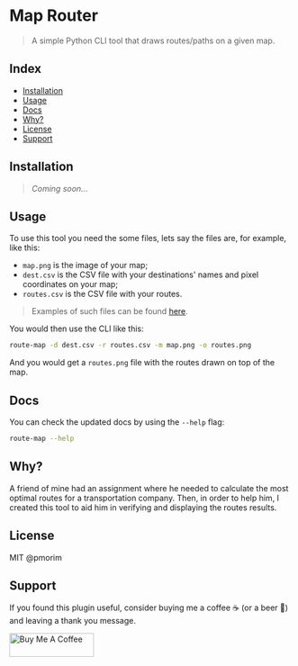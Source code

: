 # Map Router

> A simple Python CLI tool that draws routes/paths on a given map.

## Index

- [Installation](#installation)
- [Usage](#usage)
- [Docs](#docs)
- [Why?](#why)
- [License](#license)
- [Support](#support)

## Installation

> *Coming soon...*

## Usage

To use this tool you need the some files, lets say the files are, for example, like this:

- `map.png` is the image of your map;
- `dest.csv` is the CSV file with your destinations' names and pixel coordinates on your map;
- `routes.csv` is the CSV file with your routes.

> Examples of such files can be found [here](/example).

You would then use the CLI like this:

```bash
route-map -d dest.csv -r routes.csv -m map.png -o routes.png
```

And you would get a `routes.png` file with the routes drawn on top of the map.

## Docs

You can check the updated docs by using the `--help` flag:

```bash
route-map --help
```

## Why?

A friend of mine had an assignment where he needed to calculate the most optimal routes for a transportation company. Then, in order to help him, I created this tool to aid him in verifying and displaying the routes results.

## License

MIT @pmorim

## Support

If you found this plugin useful, consider buying me a coffee ☕ (or a beer 🍺) and leaving a thank you message.

<a href="https://www.buymeacoffee.com/pmorim" target="_blank"><img src="https://cdn.buymeacoffee.com/buttons/v2/default-yellow.png" alt="Buy Me A Coffee" style="height: 42px !important;width: 150px !important;" ></a>